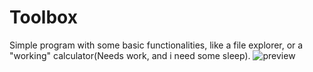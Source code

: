 # Toolbox
Simple program with some basic functionalities, like a file explorer, or a "working" calculator(Needs work, and i need some sleep).
![preview](https://i.imgur.com/FVV6kz9.jpg)
